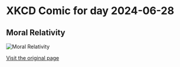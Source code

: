 
# XKCD Comic for day 2024-06-28

## Moral Relativity

![Moral Relativity](https://imgs.xkcd.com/comics/moral_relativity.jpg "It's science!")

[Visit the original page](https://xkcd.com/103/)
